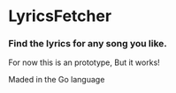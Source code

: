 # LyricsFetcher
### Find the lyrics for any song you like. 

For now this is an prototype, But it works!

Maded in the Go language

